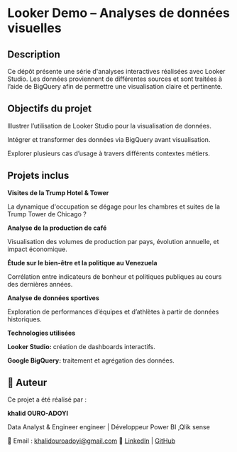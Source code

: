 # Looker Demo – Analyses de données visuelles

## Description

Ce dépôt présente une série d'analyses interactives réalisées avec Looker Studio.
Les données proviennent de différentes sources et sont traitées à l’aide de BigQuery afin de permettre une visualisation claire et pertinente.

## Objectifs du projet

Illustrer l’utilisation de Looker Studio pour la visualisation de données.

Intégrer et transformer des données via BigQuery avant visualisation.

Explorer plusieurs cas d’usage à travers différents contextes métiers.

## Projets inclus

**Visites de la Trump Hotel & Tower**

La dynamique d'occupation se dégage pour les chambres et suites de la Trump Tower de Chicago ? 

**Analyse de la production de café**

Visualisation des volumes de production par pays, évolution annuelle, et impact économique.

**Étude sur le bien-être et la politique au Venezuela**

Corrélation entre indicateurs de bonheur et politiques publiques au cours des dernières années.

**Analyse de données sportives**

Exploration de performances d’équipes et d’athlètes à partir de données historiques.

**Technologies utilisées**

**Looker Studio:** création de dashboards interactifs.

**Google BigQuery:** traitement et agrégation des données.

## 👤 Auteur

Ce projet a été réalisé par :

**khalid OURO-ADOYI**  

Data Analyst & Engineer engineer | Développeur Power BI ,Qlik sense 

📧 Email : khalidouroadoyi@gmail.com
🔗 [LinkedIn](https://www.linkedin.com/in/khalid-ouro-adoyi/) | [GitHub](https://github.com/LIDONI)


